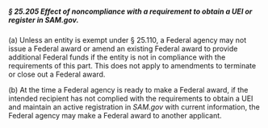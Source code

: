 ##### § 25.205 Effect of noncompliance with a requirement to obtain a UEI or register in SAM.gov. #####

(a) Unless an entity is exempt under § 25.110, a Federal agency may not issue a Federal award or amend an existing Federal award to provide additional Federal funds if the entity is not in compliance with the requirements of this part. This does not apply to amendments to terminate or close out a Federal award.

(b) At the time a Federal agency is ready to make a Federal award, if the intended recipient has not complied with the requirements to obtain a UEI and maintain an active registration in *SAM.gov* with current information, the Federal agency may make a Federal award to another applicant.
